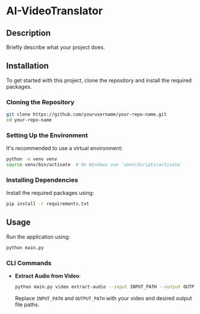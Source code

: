 # AI-VideoTranslator

## Description
Briefly describe what your project does.

## Installation

To get started with this project, clone the repository and install the required packages.

### Cloning the Repository
```bash
git clone https://github.com/yourusername/your-repo-name.git
cd your-repo-name
```

### Setting Up the Environment
It's recommended to use a virtual environment:
```bash
python -m venv venv
source venv/bin/activate  # On Windows use `venv\Scripts\activate`
```

### Installing Dependencies
Install the required packages using:
```bash
pip install -r requirements.txt
```

## Usage

Run the application using:
```bash
python main.py
```

### CLI Commands
- **Extract Audio from Video**:
  ```bash
  python main.py video extract-audio --input INPUT_PATH --output OUTPUT_PATH
  ```
  Replace `INPUT_PATH` and `OUTPUT_PATH` with your video and desired output file paths.
